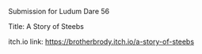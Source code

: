 Submission for Ludum Dare 56

Title: A Story of Steebs

itch.io link: https://brotherbrody.itch.io/a-story-of-steebs
